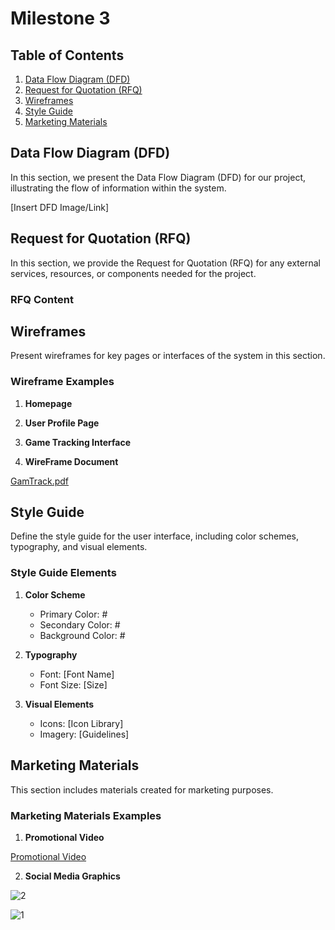 # Milestone 3

## Table of Contents

1. [Data Flow Diagram (DFD)](#data-flow-diagram-dfd)
2. [Request for Quotation (RFQ)](#request-for-quotation-rfq)
3. [Wireframes](#wireframes)
4. [Style Guide](#style-guide)
5. [Marketing Materials](#marketing-materials)

## Data Flow Diagram (DFD)

In this section, we present the Data Flow Diagram (DFD) for our project, illustrating the flow of information within the system.

[Insert DFD Image/Link]

## Request for Quotation (RFQ)

In this section, we provide the Request for Quotation (RFQ) for any external services, resources, or components needed for the project.


### RFQ Content



## Wireframes

Present wireframes for key pages or interfaces of the system in this section.

### Wireframe Examples

1. **Homepage**
 

2. **User Profile Page**
   

3. **Game Tracking Interface**



4. **WireFrame Document**

[GamTrack.pdf](https://github.com/cis-famu/GameTrack/files/13077108/GamTrack.pdf)

## Style Guide

Define the style guide for the user interface, including color schemes, typography, and visual elements.

### Style Guide Elements

1. **Color Scheme**
   - Primary Color: #
   - Secondary Color: #
   - Background Color: #

2. **Typography**
   - Font: [Font Name]
   - Font Size: [Size]

3. **Visual Elements**
   - Icons: [Icon Library]
   - Imagery: [Guidelines]

## Marketing Materials

This section includes materials created for marketing purposes.

### Marketing Materials Examples


1. **Promotional Video**

[Promotional Video](https://github.com/cis-famu/GameTrack/assets/110430142/feca63d0-d88c-48f0-9ec6-9eeaa80901e9)


2. **Social Media Graphics**

   
  ![2](https://github.com/cis-famu/GameTrack/assets/110430142/a5f66dc0-f80e-4bd3-bc40-d78f52b39730)

![1](https://github.com/cis-famu/GameTrack/assets/110430142/29b6a4bb-3fd9-4dbd-a8d9-1573bef3273d)


